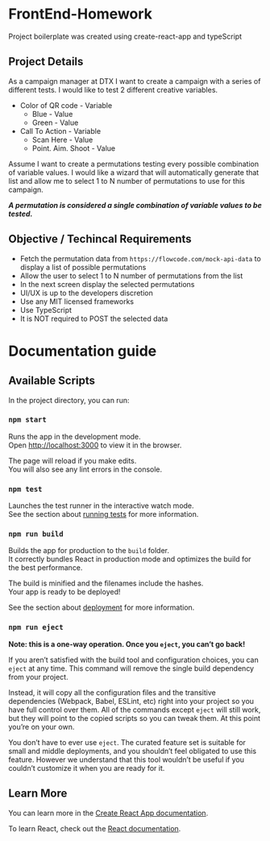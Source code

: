 # FrontEnd-Homework
Project boilerplate was created using create-react-app and typeScript

## Project Details
As a campaign manager at DTX I want to create a campaign with a series of different tests.  I would like to test 2 different creative variables.

- Color of QR code - Variable
    - Blue - Value
    - Green - Value
- Call To Action - Variable
    - Scan Here - Value
    - Point. Aim. Shoot - Value 

Assume I want to create a permutations testing every possible combination of variable values. I would like a wizard that will automatically generate that list and allow me to select 1 to N number of permutations to use for this campaign.

***A permutation is considered a single combination of variable values to be tested.***

## Objective / Techincal Requirements

- Fetch the permutation data from `https://flowcode.com/mock-api-data` to display a list of possible permutations
- Allow the user to select 1 to N number of permutations from the list
- In the next screen display the selected permutations
- UI/UX is up to the developers discretion
- Use any MIT licensed frameworks
- Use TypeScript
- It is NOT required to POST the selected data
 
# Documentation guide

## Available Scripts

In the project directory, you can run:

### `npm start`

Runs the app in the development mode.<br />
Open [http://localhost:3000](http://localhost:3000) to view it in the browser.

The page will reload if you make edits.<br />
You will also see any lint errors in the console.

### `npm test`

Launches the test runner in the interactive watch mode.<br />
See the section about [running tests](https://facebook.github.io/create-react-app/docs/running-tests) for more information.

### `npm run build`

Builds the app for production to the `build` folder.<br />
It correctly bundles React in production mode and optimizes the build for the best performance.

The build is minified and the filenames include the hashes.<br />
Your app is ready to be deployed!

See the section about [deployment](https://facebook.github.io/create-react-app/docs/deployment) for more information.

### `npm run eject`

**Note: this is a one-way operation. Once you `eject`, you can’t go back!**

If you aren’t satisfied with the build tool and configuration choices, you can `eject` at any time. This command will remove the single build dependency from your project.

Instead, it will copy all the configuration files and the transitive dependencies (Webpack, Babel, ESLint, etc) right into your project so you have full control over them. All of the commands except `eject` will still work, but they will point to the copied scripts so you can tweak them. At this point you’re on your own.

You don’t have to ever use `eject`. The curated feature set is suitable for small and middle deployments, and you shouldn’t feel obligated to use this feature. However we understand that this tool wouldn’t be useful if you couldn’t customize it when you are ready for it.

## Learn More

You can learn more in the [Create React App documentation](https://facebook.github.io/create-react-app/docs/getting-started).

To learn React, check out the [React documentation](https://reactjs.org/).
